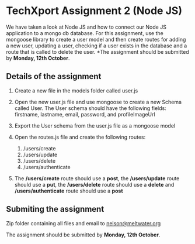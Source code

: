 # TechXport Assignment 2 (Node JS)

We have taken a look at Node JS and how to connect our Node JS application to a mongo db database. For this assignment, use the mongoose library to create a user model and then create routes for adding a new user, updating a user, checking if a user exists in the database and a route that is called to delete the user.
*The assignment should be submitted by **Monday, 12th October**.

## Details of the assignment
1. Create a new file in the models folder called user.js
1. Open the new user.js file and use mongoose to create a new Schema called User.  The User schema should have the following fields: firstname, lastname, email, password, and profileImageUrl
1. Export the User schema from the user.js file as a mongoose model
1. Open the routes.js file and create the following routes:
    1. /users/create 
    1. /users/update
    1. /users/delete
    1. /users/authenticate
    
1. The **/users/create** route should use a **post**, the **/users/update** route should use a **put**, the **/users/delete** route should use a **delete** and **/users/authenticate** route should use a **post**


## Submiting the assignment
Zip folder containing all files and email to nelson@meltwater.org

The assignment should be submitted by **Monday, 12th October**.
